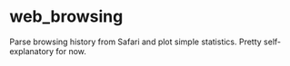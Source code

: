 # web_browsing
Parse browsing history from Safari and plot simple statistics.
Pretty self-explanatory for now.
